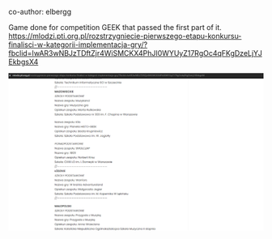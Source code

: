 co-author: elbergg

Game done for competition GEEK that passed the first part of it.
https://mlodzi.pti.org.pl/rozstrzygniecie-pierwszego-etapu-konkursu-finalisci-w-kategorii-implementacja-gry/?fbclid=IwAR3wNBJzTDftZjr4WiSMCKX4PhJI0WYUyZ17RgOc4qFKgDzeLjYJEkbgsX4

![alt text](https://github.com/KrzysztofCzapla/1809StrategyGame/blob/main/1.png)
